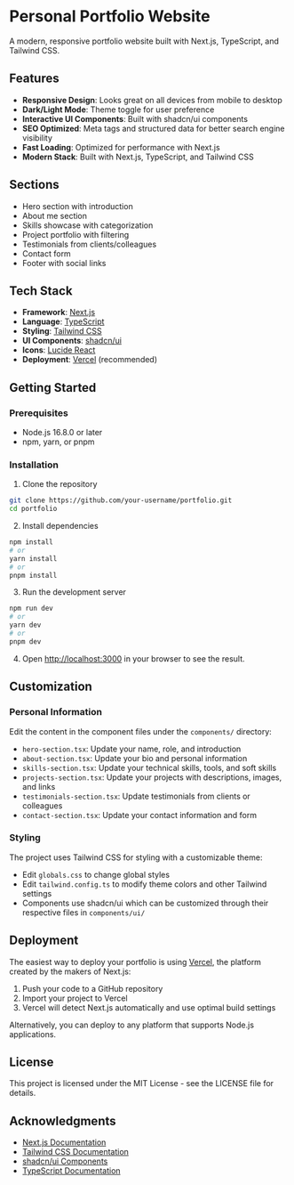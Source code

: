 # Personal Portfolio Website

A modern, responsive portfolio website built with Next.js, TypeScript, and Tailwind CSS.

## Features

- **Responsive Design**: Looks great on all devices from mobile to desktop
- **Dark/Light Mode**: Theme toggle for user preference
- **Interactive UI Components**: Built with shadcn/ui components
- **SEO Optimized**: Meta tags and structured data for better search engine visibility
- **Fast Loading**: Optimized for performance with Next.js
- **Modern Stack**: Built with Next.js, TypeScript, and Tailwind CSS

## Sections

- Hero section with introduction
- About me section
- Skills showcase with categorization
- Project portfolio with filtering
- Testimonials from clients/colleagues
- Contact form
- Footer with social links

## Tech Stack

- **Framework**: [Next.js](https://nextjs.org/)
- **Language**: [TypeScript](https://www.typescriptlang.org/)
- **Styling**: [Tailwind CSS](https://tailwindcss.com/)
- **UI Components**: [shadcn/ui](https://ui.shadcn.com/)
- **Icons**: [Lucide React](https://lucide.dev/)
- **Deployment**: [Vercel](https://vercel.com/) (recommended)

## Getting Started

### Prerequisites

- Node.js 16.8.0 or later
- npm, yarn, or pnpm

### Installation

1. Clone the repository

```bash
git clone https://github.com/your-username/portfolio.git
cd portfolio
```

2. Install dependencies

```bash
npm install
# or
yarn install
# or
pnpm install
```

3. Run the development server

```bash
npm run dev
# or
yarn dev
# or
pnpm dev
```

4. Open [http://localhost:3000](http://localhost:3000) in your browser to see the result.

## Customization

### Personal Information

Edit the content in the component files under the `components/` directory:

- `hero-section.tsx`: Update your name, role, and introduction
- `about-section.tsx`: Update your bio and personal information
- `skills-section.tsx`: Update your technical skills, tools, and soft skills
- `projects-section.tsx`: Update your projects with descriptions, images, and links
- `testimonials-section.tsx`: Update testimonials from clients or colleagues
- `contact-section.tsx`: Update your contact information and form

### Styling

The project uses Tailwind CSS for styling with a customizable theme:

- Edit `globals.css` to change global styles
- Edit `tailwind.config.ts` to modify theme colors and other Tailwind settings
- Components use shadcn/ui which can be customized through their respective files in `components/ui/`

## Deployment

The easiest way to deploy your portfolio is using [Vercel](https://vercel.com/), the platform created by the makers of Next.js:

1. Push your code to a GitHub repository
2. Import your project to Vercel
3. Vercel will detect Next.js automatically and use optimal build settings

Alternatively, you can deploy to any platform that supports Node.js applications.

## License

This project is licensed under the MIT License - see the LICENSE file for details.

## Acknowledgments

- [Next.js Documentation](https://nextjs.org/docs)
- [Tailwind CSS Documentation](https://tailwindcss.com/docs)
- [shadcn/ui Components](https://ui.shadcn.com/)
- [TypeScript Documentation](https://www.typescriptlang.org/docs/)
